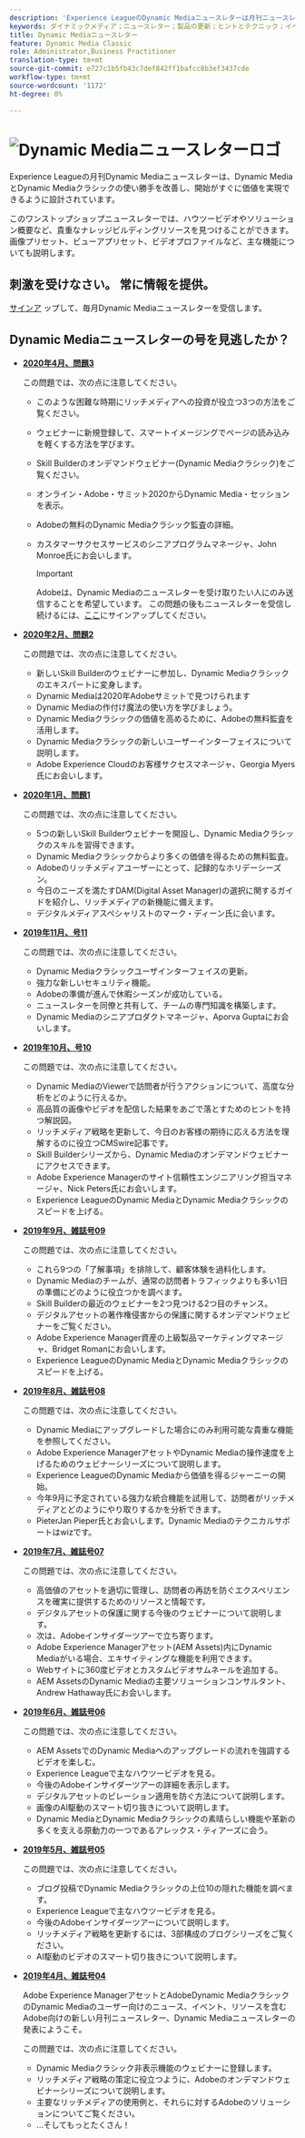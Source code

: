 ```yaml
---
description: 'Experience LeagueのDynamic Mediaニュースレターは月刊ニュースレターです。 Dynamic MediaとDynamic Mediaクラシックを素早く使いこなせるように設計されており、価値をすぐに実感できます。 このワンストップショップニュースレターでは、貴重なナレッジビルディングリソースをご利用いただけます。 ビデオやソリューションの概要の説明が含まれます。 画像プリセット、ビューアプリセット、ビデオプロファイルなど、主な機能についても説明します。 '
keywords: ダイナミックメディア；ニュースレター；製品の更新；ヒントとテクニック；イベント；顧客の成功；ブログ；画像；ビデオ；機能；機能
title: Dynamic Mediaニュースレター
feature: Dynamic Media Classic
role: Administrator,Business Practitioner
translation-type: tm+mt
source-git-commit: e727c1b5fb43c7def842ff1bafcc8b3ef3437cde
workflow-type: tm+mt
source-wordcount: '1172'
ht-degree: 0%

---
```



# ![Dynamic Mediaニュースレターロゴ](/help/assets/dynamic-media-newsletter-logo.png)

Experience Leagueの月刊Dynamic Mediaニュースレターは、Dynamic MediaとDynamic Mediaクラシックの使い勝手を改善し、開始がすぐに価値を実現できるように設計されています。

このワンストップショップニュースレターでは、ハウツービデオやソリューション概要など、貴重なナレッジビルディングリソースを見つけることができます。 画像プリセット、ビューアプリセット、ビデオプロファイルなど、主な機能についても説明します。

## 刺激を受けなさい。 常に情報を提供。

[サインア](https://www.adobe.com/subscription/dynamic-media-newsletter.html) ップして、毎月Dynamic Mediaニュースレターを受信します。

## Dynamic Mediaニュースレターの号を見逃したか？

<!-- * **[May 2020, Issue 4](https://expleague.azureedge.net/assets/aem/Experience-Insider-vol.31.html)**

    In this issue:

    * What business continuity means in uncertain times.
    * Key takeaways from the first all-digital Adobe Summit.
    * Must-watch Experience Manager breakout sessions.
    * Summit customer spotlight: Under Armour.
    * Never miss an Experience Insider webinar.
    * Public sector spotlight: The urgent need for digital enrollment.
    * Look what’s new in Experience Manager Innovation.
    * Build your Experience Manager skills *live* with the Adobe pros.
    * Connect with the Adobe Experience Manager Community.
    * Fast-track your Adobe expertise with Adobe Experience League. -->

* **[2020年4月、問題3](https://expleague.azureedge.net/assets/dynamic-media/Dynamic_Media_Newsletter_04_2020_April.html)**

   この問題では、次の点に注意してください。

   * このような困難な時期にリッチメディアへの投資が役立つ3つの方法をご覧ください。
   * ウェビナーに新規登録して、スマートイメージングでページの読み込みを軽くする方法を学びます。
   * Skill Builderのオンデマンドウェビナー(Dynamic Mediaクラシック)をご覧ください。
   * オンライン・Adobe・サミット2020からDynamic Media・セッションを表示。
   * Adobeの無料のDynamic Mediaクラシック監査の詳細。
   * カスタマーサクセスサービスのシニアプログラムマネージャ、John Monroe氏にお会いします。

      >[!IMPORTANT]
      >
      >Adobeは、Dynamic Mediaのニュースレターを受け取りたい人にのみ送信することを希望しています。 この問題の後もニュースレターを受信し続けるには、[ここ](https://nam04.safelinks.protection.outlook.com/?url=http%3A%2F%2Ft.messages.adobe.com%2Fr%2F%3Fid%3Dha6c66e%2C266d7ba%2C26edbee&amp;data=02%7C01%7Crbrough%40adobe.com%7Ce0ec0f8dde0f4eb03d9c08d7e2173fd3%7Cfa7b1b5a7b34438794aed2c178decee1%7C0%7C0%7C637226461801398160&amp;sdata=3c1oREsqy%2FeDPKC3dd4IO9dXomQ1XbokaBAYQl8obrk%3D&amp;reserved=0)にサインアップしてください。

* **[2020年2月、問題2](https://expleague.azureedge.net/assets/dynamic-media/Dynamic_Media_Newsletter_02_2020_Feb.html)**

   この問題では、次の点に注意してください。

   * 新しいSkill Builderのウェビナーに参加し、Dynamic Mediaクラシックのエキスパートに変身します。
   * Dynamic Mediaは2020年Adobeサミットで見つけられます
   * Dynamic Mediaの作付け魔法の使い方を学びましょう。
   * Dynamic Mediaクラシックの価値を高めるために、Adobeの無料監査を活用します。
   * Dynamic Mediaクラシックの新しいユーザーインターフェイスについて説明します。
   * Adobe Experience Cloudのお客様サクセスマネージャ、Georgia Myers氏にお会いします。

* **[2020年1月、問題1](https://expleague.azureedge.net/assets/dynamic-media/Dynamic_Media_Newsletter_01_2020_Jan.html)**

   この問題では、次の点に注意してください。

   * 5つの新しいSkill Builderウェビナーを開設し、Dynamic Mediaクラシックのスキルを習得できます。
   * Dynamic Mediaクラシックからより多くの価値を得るための無料監査。
   * Adobeのリッチメディアユーザーにとって、記録的なホリデーシーズン。
   * 今日のニーズを満たすDAM(Digital Asset Manager)の選択に関するガイドを紹介し、リッチメディアの新機能に備えます。
   * デジタルメディアスペシャリストのマーク・ディーン氏に会います。

* **[2019年11月、号11](https://expleague.azureedge.net/assets/dynamic-media/Dynamic_Media_Newsletter_11_2019_Nov.html)**

   この問題では、次の点に注意してください。

   * Dynamic Mediaクラシックユーザインターフェイスの更新。
   * 強力な新しいセキュリティ機能。
   * Adobeの準備が進んで休暇シーズンが成功している。
   * ニュースレターを同僚と共有して、チームの専門知識を構築します。
   * Dynamic Mediaのシニアプロダクトマネージャ、Aporva Guptaにお会いします。

* **[2019年10月、号10](https://expleague.azureedge.net/assets/dynamic-media/Dynamic_Media_Newsletter_10_2019_Oct.html)**

   この問題では、次の点に注意してください。

   * Dynamic MediaのViewerで訪問者が行うアクションについて、高度な分析をどのように行えるか。
   * 高品質の画像やビデオを配信した結果をあごで落とすためのヒントを持つ解説図。
   * リッチメディア戦略を更新して、今日のお客様の期待に応える方法を理解するのに役立つCMSwire記事です。
   * Skill Builderシリーズから、Dynamic Mediaのオンデマンドウェビナーにアクセスできます。
   * Adobe Experience Managerのサイト信頼性エンジニアリング担当マネージャ、Nick Peters氏にお会いします。
   * Experience LeagueのDynamic MediaとDynamic Mediaクラシックのスピードを上げる。

* **[2019年9月、雑誌号09](https://expleague.azureedge.net/assets/dynamic-media/Dynamic_Media_Newsletter_09_2019_Sept.html)**

   この問題では、次の点に注意してください。

   * これら9つの「了解事項」を排除して、顧客体験を過料化します。
   * Dynamic Mediaのチームが、通常の訪問者トラフィックよりも多い1日の準備にどのように役立つかを調べます。
   * Skill Builderの最近のウェビナーを2つ見つける2つ目のチャンス。
   * デジタルアセットの著作権侵害からの保護に関するオンデマンドウェビナーをご覧ください。
   * Adobe Experience Manager資産の上級製品マーケティングマネージャ、Bridget Romanにお会いします。
   * Experience LeagueのDynamic MediaとDynamic Mediaクラシックのスピードを上げる。


* **[2019年8月、雑誌号08](https://expleague.azureedge.net/assets/dynamic-media/Dynamic_Media_Newsletter_08_2019_Aug.html)**

   この問題では、次の点に注意してください。

   * Dynamic Mediaにアップグレードした場合にのみ利用可能な貴重な機能を参照してください。
   * Adobe Experience ManagerアセットやDynamic Mediaの操作速度を上げるためのウェビナーシリーズについて説明します。
   * Experience LeagueのDynamic Mediaから価値を得るジャーニーの開始。
   * 今年9月に予定されている強力な統合機能を試用して、訪問者がリッチメディアとどのようにやり取りするかを分析できます。
   * PieterJan Pieper氏とお会いします。Dynamic Mediaのテクニカルサポートはwizです。

* **[2019年7月、雑誌号07](https://expleague.azureedge.net/assets/dynamic-media/Dynamic_Media_Newsletter_07_2019_July.html)**

   この問題では、次の点に注意してください。

   * 高価値のアセットを適切に管理し、訪問者の再訪を防ぐエクスペリエンスを確実に提供するためのリソースと情報です。
   * デジタルアセットの保護に関する今後のウェビナーについて説明します。
   * 次は、Adobeインサイダーツアーで立ち寄ります。
   * Adobe Experience Managerアセット(AEM Assets)内にDynamic Mediaがいる場合、エキサイティングな機能を利用できます。
   * Webサイトに360度ビデオとカスタムビデオサムネールを追加する。
   * AEM AssetsのDynamic Mediaの主要ソリューションコンサルタント、Andrew Hathaway氏にお会いします。

* **[2019年6月、雑誌号06](https://expleague.azureedge.net/assets/dynamic-media/Dynamic_Media_Newsletter_06_2019_June.html)**

   この問題では、次の点に注意してください。

   * AEM AssetsでのDynamic Mediaへのアップグレードの流れを強調するビデオを楽しむ。
   * Experience Leagueで主なハウツービデオを見る。
   * 今後のAdobeインサイダーツアーの詳細を表示します。
   * デジタルアセットのピレーション適用を防ぐ方法について説明します。
   * 画像のAI駆動のスマート切り抜きについて説明します。
   * Dynamic MediaとDynamic Mediaクラシックの素晴らしい機能や革新の多くを支える原動力の一つであるアレックス・ティアーズに会う。

* **[2019年5月、雑誌号05](https://expleague.azureedge.net/assets/dynamic-media/Dynamic_Media_Newsletter_05_2019_May.html)**

   この問題では、次の点に注意してください。

   * ブログ投稿でDynamic Mediaクラシックの上位10の隠れた機能を調べます。
   * Experience Leagueで主なハウツービデオを見る。
   * 今後のAdobeインサイダーツアーについて説明します。
   * リッチメディア戦略を更新するには、3部構成のブログシリーズをご覧ください。
   * AI駆動のビデオのスマート切り抜きについて説明します。

* **[2019年4月、雑誌号04](https://expleague.azureedge.net/assets/dynamic-media/Dynamic_Media_Newsletter_04_2019_April.html)**

   Adobe Experience ManagerアセットとAdobeDynamic MediaクラシックのDynamic Mediaのユーザー向けのニュース、イベント、リソースを含むAdobe向けの新しい月刊ニュースレター、Dynamic Mediaニュースレターの発表にようこそ。

   この問題では、次の点に注意してください。

   * Dynamic Mediaクラシック非表示機能のウェビナーに登録します。
   * リッチメディア戦略の策定に役立つように、Adobeのオンデマンドウェビナーシリーズについて説明します。
   * 主要なリッチメディアの使用例と、それらに対するAdobeのソリューションについてご覧ください。
   * ...そしてもっとたくさん！